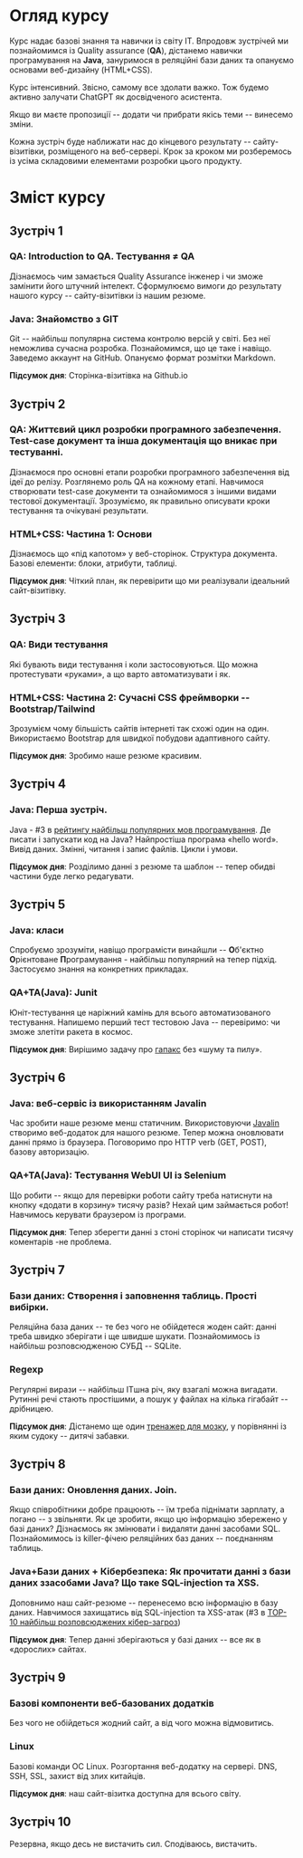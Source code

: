 # Огляд курсу

Курс надає базові знання та навички із світу IT. Впродовж зустрічей ми познайомимся із Quality assurance (**QA**), дістанемо навички програмування на **Java**, зануримося в реляційні бази даних та опануємо основами веб-дизайну (HTML+CSS).

Курс інтенсивний. Звісно, самому все здолати важко. Тож будемо активно залучати ChatGPT як досвідченого асистента.

Якщо ви маєте пропозиції -- додати чи прибрати якісь теми -- винесемо зміни.

Кожна зустріч буде наближати нас до кінцевого результату -- сайту-візитівки, розміщеного на веб-сервері. Крок за кроком ми розберемось із усіма складовими елементами розробки цього продукту.

# Зміст курсу

## Зустріч 1

### QA: Introduction to QA. Тестування ≠ QA

Дізнаємось чим замається Quality Assurance інженер і чи зможе замінити його штучний інтелект. Сформулюємо вимоги до результату нашого курсу -- сайту-візитівки із нашим резюме.

### Java: Знайомство з GIT

Git -- найбільш популярна система контролю версій у світі. Без неї неможлива сучасна розробка. Познайомимся, що це таке і навіщо. Заведемо аккаунт на GitHub. Опануємо формат розмітки Markdown.

**Підсумок дня**: Сторінка-візитівка на Github.io

## Зустріч 2

### QA: Життєвий цикл розробки програмного забезпечення. Test-case документ та інша документація що вникає при тестуванні.

Дізнаємося про основні етапи розробки програмного забезпечення від ідеї до релізу. Розглянемо роль QA на кожному етапі. Навчимося створювати test-case документи та ознайомимося з іншими видами тестової документації. Зрозуміємо, як правильно описувати кроки тестування та очікувані результати.

### HTML+CSS: Частина 1: Основи

Дізнаємось що «під капотом» у веб-сторінок. Структура документа. Базові елементи: блоки, атрибути, таблиці.

**Підсумок дня**: Чіткий план, як перевірити що ми реалізували ідеальний сайт-візитівку.

## Зустріч 3

### QA: Види тестування

Які бувають види тестування і коли застосовуються. Що можна протестувати «руками», а що варто автоматизувати і як.

### HTML+CSS: Частина 2: Сучасні CSS фреймворки -- Bootstrap/Tailwind

Зрозумієм чому більшість сайтів інтернеті так схожі один на один. Використаємо Bootstrap для швидкої побудови адаптивного сайту.

**Підсумок дня**: Зробимо наше резюме красивим.

## Зустріч 4

### Java: Перша зустріч.

Java - #3 в [рейтингу найбільш популярних мов програмування](https://www.tiobe.com/tiobe-index/). Де писати і запускати код на Java? Найпростіша програма «hello word». Вивід даних. Змінні, читання і запис файлів. Цикли і умови.

**Підсумок дня**: Розділимо данні з резюме та шаблон -- тепер обидві частини буде легко редагувати.

## Зустріч 5

### Java: класи

Спробуємо зрозуміти, навіщо програмісти винайшли -- **О**б'єктно **О**рієнтоване **П**рограмування - найбільш популярний на тепер підхід. Застосуємо знання на конкретних прикладах.

### QA+TA(Java): Junit

Юніт-тестування це наріжний камінь для всього автоматизованого тестування. Напишемо перший тест тестовою Java -- перевіримо: чи зможе злетіти ракета в космос.

**Підсумок дня**: Вирішимо задачу про [гапакс](https://potapuff.github.io/ssu-programming-contest/2018/hapax/#m) без «шуму та пилу».

## Зустріч 6

### Java: веб-сервіс із використанням Javalin

Час зробити наше резюме менш статичним. Використовуючи [Javalin](https://javalin.io/) створимо веб-додаток для нашого резюме. Тепер можна оновлювати данні прямо із браузера. Поговоримо про HTTP verb (GET, POST), базову авторизацію.

### QA+TA(Java): Тестування WebUI UI із Selenium

Що робити -- якщо для перевірки роботи сайту треба натиснути на кнопку «додати в корзину» тисячу разів? Нехай цим займається робот! Навчимось керувати браузером із програми.

**Підсумок дня**: Тепер зберегти данні з стоні сторінок чи написати тисячу коментарів -не проблема.

## Зустріч 7

### Бази даних: Створення і заповнення таблиць. Прості вибірки.

Реляційна база даних -- те без чого не обійдетеся жоден сайт: данні треба швидко зберігати і ще швидше шукати. Познайомимось із найбільш розповсюдженою СУБД -- SQLite.

### Regexp

Регулярні вирази -- найбільш ІTшна річ, яку взагалі можна вигадати. Рутинні речі стають простішими, а пошук у файлах на кілька гігабайт -- дрібницею.

**Підсумок дня**: Дістанемо ще один [тренажер для мозку](https://regexcrossword.com/), у порівнянні із яким судоку -- дитячі забавки.

## Зустріч 8

### Бази даних: Оновлення даних. Join.

Якщо співробітники добре працюють -- їм треба піднімати зарплату, а погано -- з звільняти. Як це зробити, якщо цю інформацію збережено у базі даних? Дізнаємось як змінювати і видаляти данні засобами SQL. Познайомимось із killer-фічею реляційних баз даних -- поєднанням таблиць.

### Java+Бази даних + Кібербезпека: Як прочитати данні з бази даних ззасобами Java? Що таке SQL-injection та XSS.

Доповнимо наш сайт-резюме -- перенесемо всю інформацію в базу даних. Навчимося захищатись від SQL-injection та XSS-атак (#3 в [TOP-10 найбільш розповсюджених кібер-загроз](https://owasp.org/Top10/A03_2021-Injection/))

**Підсумок дня**: Тепер данні зберігаються у базі даних -- все як в «дорослих» сайтах.

## Зустріч 9

### Базові компоненти веб-базованих додатків

Без чого не обійдеться жодний сайт, а від чого можна відмовитись.

### Linux

Базові команди ОС Linux. Розгортання веб-додатку на сервері. DNS, SSH, SSL, захист від злих китайців.

**Підсумок дня**: наш сайт-візитка доступна для всього світу.

## Зустріч 10

Резервна, якщо десь не вистачить сил. Сподіваюсь, вистачить.
